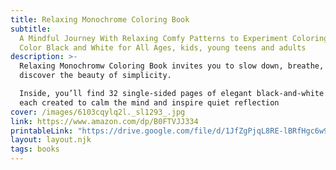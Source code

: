 ```yaml
---
title: Relaxing Monochrome Coloring Book
subtitle:
  A Mindful Journey With Relaxing Comfy Patterns to Experiment Coloring in one
  Color Black and White for All Ages, kids, young teens and adults
description: >-
  Relaxing Monochromw Coloring Book invites you to slow down, breathe, and
  discover the beauty of simplicity.

  Inside, you’ll find 32 single-sided pages of elegant black-and-white designs,
  each created to calm the mind and inspire quiet reflection
cover: /images/6103cqylq2l._sl1293_.jpg
link: https://www.amazon.com/dp/B0FTVJJ334
printableLink: "https://drive.google.com/file/d/1JfZgPjqL8RE-lBRfHgc6w9aohRTVyPSv/view?usp=sharing"
layout: layout.njk
tags: books
---
```

